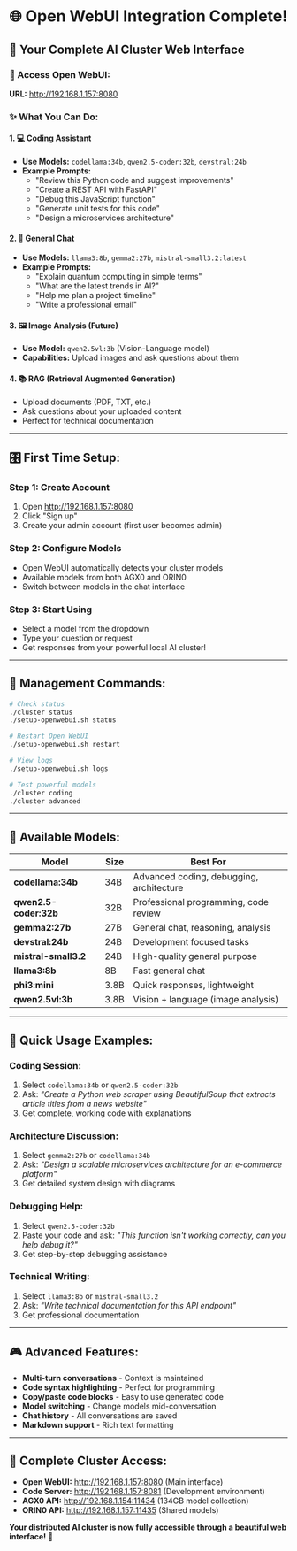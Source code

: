 # 🌐 Open WebUI Integration Complete!

## 🎯 **Your Complete AI Cluster Web Interface**

### **🚀 Access Open WebUI:**
**URL:** http://192.168.1.157:8080

### **✨ What You Can Do:**

#### **1. 💻 Coding Assistant**
- **Use Models:** `codellama:34b`, `qwen2.5-coder:32b`, `devstral:24b`
- **Example Prompts:**
  - "Review this Python code and suggest improvements"
  - "Create a REST API with FastAPI"
  - "Debug this JavaScript function"
  - "Generate unit tests for this code"
  - "Design a microservices architecture"

#### **2. 💬 General Chat**
- **Use Models:** `llama3:8b`, `gemma2:27b`, `mistral-small3.2:latest`
- **Example Prompts:**
  - "Explain quantum computing in simple terms"
  - "What are the latest trends in AI?"
  - "Help me plan a project timeline"
  - "Write a professional email"

#### **3. 🖼️ Image Analysis (Future)**
- **Use Model:** `qwen2.5vl:3b` (Vision-Language model)
- **Capabilities:** Upload images and ask questions about them

#### **4. 📚 RAG (Retrieval Augmented Generation)**
- Upload documents (PDF, TXT, etc.)
- Ask questions about your uploaded content
- Perfect for technical documentation

---

## 🎛️ **First Time Setup:**

### **Step 1: Create Account**
1. Open http://192.168.1.157:8080
2. Click "Sign up"
3. Create your admin account (first user becomes admin)

### **Step 2: Configure Models**
- Open WebUI automatically detects your cluster models
- Available models from both AGX0 and ORIN0
- Switch between models in the chat interface

### **Step 3: Start Using**
- Select a model from the dropdown
- Type your question or request
- Get responses from your powerful local AI cluster!

---

## 🔧 **Management Commands:**

```bash
# Check status
./cluster status
./setup-openwebui.sh status

# Restart Open WebUI
./setup-openwebui.sh restart

# View logs
./setup-openwebui.sh logs

# Test powerful models
./cluster coding
./cluster advanced
```

---

## 🌟 **Available Models:**

| Model | Size | Best For |
|-------|------|----------|
| **codellama:34b** | 34B | Advanced coding, debugging, architecture |
| **qwen2.5-coder:32b** | 32B | Professional programming, code review |
| **gemma2:27b** | 27B | General chat, reasoning, analysis |
| **devstral:24b** | 24B | Development focused tasks |
| **mistral-small3.2** | 24B | High-quality general purpose |
| **llama3:8b** | 8B | Fast general chat |
| **phi3:mini** | 3.8B | Quick responses, lightweight |
| **qwen2.5vl:3b** | 3.8B | Vision + language (image analysis) |

---

## 🎯 **Quick Usage Examples:**

### **Coding Session:**
1. Select `codellama:34b` or `qwen2.5-coder:32b`
2. Ask: *"Create a Python web scraper using BeautifulSoup that extracts article titles from a news website"*
3. Get complete, working code with explanations

### **Architecture Discussion:**
1. Select `gemma2:27b` or `codellama:34b`
2. Ask: *"Design a scalable microservices architecture for an e-commerce platform"*
3. Get detailed system design with diagrams

### **Debugging Help:**
1. Select `qwen2.5-coder:32b`
2. Paste your code and ask: *"This function isn't working correctly, can you help debug it?"*
3. Get step-by-step debugging assistance

### **Technical Writing:**
1. Select `llama3:8b` or `mistral-small3.2`
2. Ask: *"Write technical documentation for this API endpoint"*
3. Get professional documentation

---

## 🎮 **Advanced Features:**

- **Multi-turn conversations** - Context is maintained
- **Code syntax highlighting** - Perfect for programming
- **Copy/paste code blocks** - Easy to use generated code  
- **Model switching** - Change models mid-conversation
- **Chat history** - All conversations are saved
- **Markdown support** - Rich text formatting

---

## 🔗 **Complete Cluster Access:**

- **Open WebUI:** http://192.168.1.157:8080 (Main interface)
- **Code Server:** http://192.168.1.157:8081 (Development environment)
- **AGX0 API:** http://192.168.1.154:11434 (134GB model collection)
- **ORIN0 API:** http://192.168.1.157:11435 (Shared models)

**Your distributed AI cluster is now fully accessible through a beautiful web interface! 🚀**

